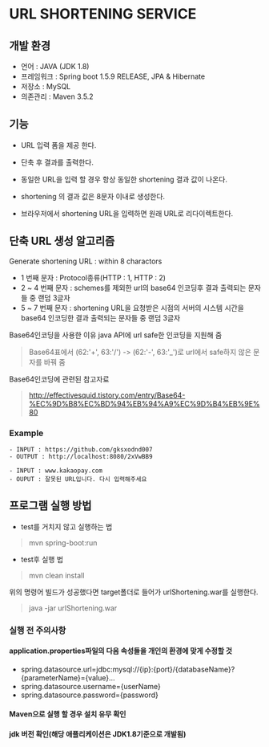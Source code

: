 # URL SHORTENING SERVICE

## 개발 환경

- 언어 : JAVA (JDK 1.8)
- 프레임워크 : Spring boot 1.5.9 RELEASE, JPA & Hibernate
- 저장소 : MySQL
- 의존관리 : Maven 3.5.2

## 기능

- URL 입력 폼을 제공 한다.

- 단축 후 결과를 출력한다.

- 동일한 URL을 입력 할 경우 항상 동일한 shortening 결과 값이 나온다.

- shortening 의 결과 값은 8문자 이내로 생성한다.

- 브라우저에서 shortening URL을 입력하면 원래 URL로 리다이렉트한다.

## 단축 URL 생성 알고리즘

Generate shortening URL : within 8 charactors

- 1 번째 문자 : Protocol종류(HTTP : 1, HTTP : 2)
- 2 ~ 4 번째 문자 : schemes를 제외한 url의 base64 인코딩후 결과 출력되는 문자들 중 랜덤 3글자
- 5 ~ 7 번째 문자 : shortening URL을 요청받은 시점의 서버의 시스템 시간을 base64 인코딩한 결과 출력되는 문자들 중 랜덤 3글자

Base64인코딩을 사용한 이유 java API에 url safe한 인코딩을 지원해 줌
> Base64표에서 (62:'+', 63:'/') -> (62:'-', 63:'_')로 url에서 safe하지 않은 문자를 바꿔 줌

Base64인코딩에 관련된 참고자료
> http://effectivesquid.tistory.com/entry/Base64-%EC%9D%B8%EC%BD%94%EB%94%A9%EC%9D%B4%EB%9E%80

### Example
```
- INPUT : https://github.com/gksxodnd007
- OUTPUT : http://localhost:8080/2xVwBB9
```

```
- INPUT : www.kakaopay.com
- OUPUT : 잘못된 URL입니다. 다시 입력해주세요
```

## 프로그램 실행 방법

- test를 거치지 않고 실행하는 법
> mvn spring-boot:run

- test후 실행 법
> mvn clean install

위의 명령어 빌드가 성공했다면 target폴더로 들어가 urlShortening.war를 실행한다.
> java -jar urlShortening.war

### 실행 전 주의사항

#### application.properties파일의 다음 속성들을 개인의 환경에 맞게 수정할 것

- spring.datasource.url=jdbc:mysql://{ip}:{port}/{databaseName}?{parameterName}={value}...
- spring.datasource.username={userName}
- spring.datasource.password={password}

#### Maven으로 실행 할 경우 설치 유무 확인
#### jdk 버전 확인(해당 애플리케이션은 JDK1.8기준으로 개발됨)
